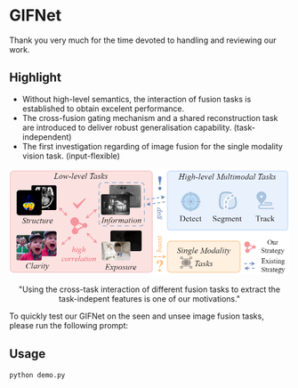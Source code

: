 # GIFNet
Thank you very much for the time devoted to handling and reviewing our work.

## Highlight
- Without high-level semantics, the interaction of fusion tasks is established to obtain excelent performance.
- The cross-fusion gating mechanism and a shared reconstruction task are introduced to deliver robust generalisation capability. (task-independent)
- The first investigation regarding of image fusion for the single modality vision task. (input-flexible)

<div align="center">
  <img src="images/motivation.png" width="800px" />
  <p>"Using the cross-task interaction of different fusion tasks to extract the task-indepent features is one of our motivations."</p>
</div>

To quickly test our GIFNet on the seen and unsee image fusion tasks, please run the following prompt:

## Usage
```
python demo.py
```
